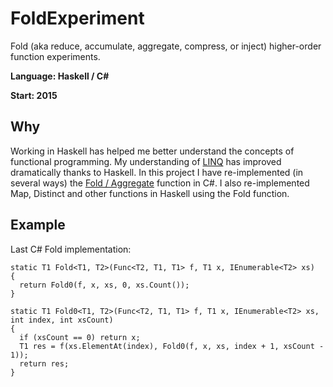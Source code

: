 # FoldExperiment
Fold (aka reduce, accumulate, aggregate, compress, or inject) higher-order function experiments.

**Language: Haskell / C#**

**Start: 2015**

## Why
Working in Haskell has helped me better understand the concepts of functional programming. My understanding of [LINQ](https://en.wikipedia.org/wiki/Language_Integrated_Query) has improved dramatically thanks to Haskell. In this project I have re-implemented (in several ways) the [Fold / Aggregate](https://en.wikipedia.org/wiki/Fold_(higher-order_function)) function in C#. I also re-implemented Map, Distinct and other functions in Haskell using the Fold function.

## Example

Last C# Fold implementation:

```
static T1 Fold<T1, T2>(Func<T2, T1, T1> f, T1 x, IEnumerable<T2> xs)
{
  return Fold0(f, x, xs, 0, xs.Count());
}

static T1 Fold0<T1, T2>(Func<T2, T1, T1> f, T1 x, IEnumerable<T2> xs, int index, int xsCount)
{
  if (xsCount == 0) return x;
  T1 res = f(xs.ElementAt(index), Fold0(f, x, xs, index + 1, xsCount - 1));
  return res;
}
```